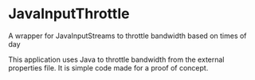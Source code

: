 # JavaInputThrottle
A wrapper for JavaInputStreams to throttle bandwidth based on times of day

This application uses Java to throttle bandwidth from the external properties file.  It is simple code made for a proof of concept.
